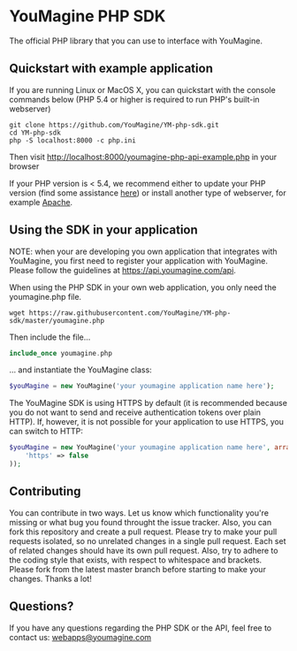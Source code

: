 # YouMagine PHP SDK

The official PHP library that you can use to interface with YouMagine.

## Quickstart with example application

If you are running Linux or MacOS X, you can quickstart with the console commands
below (PHP 5.4 or higher is required to run PHP's built-in webserver)


```
git clone https://github.com/YouMagine/YM-php-sdk.git
cd YM-php-sdk
php -S localhost:8000 -c php.ini
```

Then visit [http://localhost:8000/youmagine-php-api-example.php](http://localhost:8000/youmagine-php-api-example.php) in your browser

If your PHP version is < 5.4, we recommend either to update your PHP version
(find some assistance [here](http://php.net/manual/en/install.php)) or install
another type of webserver, for example
[Apache](https://www.apachefriends.org/index.html).

## Using the SDK in your application

NOTE: when your are developing you own application that
integrates with YouMagine, you first need to register your application with
YouMagine. Please follow the guidelines at https://api.youmagine.com/api.

When using the PHP SDK in your own web application, you only need the
youmagine.php file.

```
wget https://raw.githubusercontent.com/YouMagine/YM-php-sdk/master/youmagine.php
```

Then include the file...

``` php
include_once youmagine.php
```

... and instantiate the YouMagine class:

```php
$youMagine = new YouMagine('your youmagine application name here');
```

The YouMagine SDK is using HTTPS by default (it is recommended because you do
not want to send and receive authentication tokens over plain HTTP). If,
however, it is not possible for your application to use HTTPS, you can switch to
HTTP:

```php
$youMagine = new YouMagine('your youmagine application name here', array(
    'https' => false
));
```

## Contributing

You can contribute in two ways. Let us know which functionality you're missing or what bug you found throught the issue tracker. Also, you can fork this repository and create a pull request. Please try to make your pull requests isolated, so no unrelated changes in a single pull request. Each set of related changes should have its own pull request. Also, try to adhere to the coding style that exists, with respect to whitespace and brackets. Please fork from the latest master branch before starting to make your changes. Thanks a lot!

## Questions?

If you have any questions regarding the PHP SDK or the API, feel free to contact
us: webapps@youmagine.com
